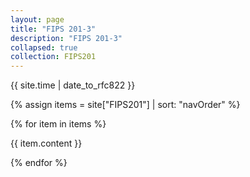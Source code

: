 ```yaml
---
layout: page
title: "FIPS 201-3"
description: "FIPS 201-3"
collapsed: true
collection: FIPS201
---
```


{{ site.time | date_to_rfc822 }}

{% assign items = site["FIPS201"] | sort: "navOrder" %}

{% for item in items %}

{{ item.content }}

{% endfor %}
